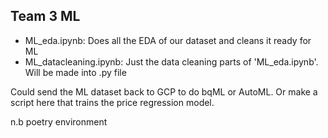 ## Team 3 ML

- ML_eda.ipynb: Does all the EDA of our dataset and cleans it ready for ML
- ML_datacleaning.ipynb: Just the data cleaning parts of 'ML_eda.ipynb'. Will be made into .py file

Could send the ML dataset back to GCP to do bqML or AutoML. Or make a script here that trains the price regression model.

n.b poetry environment
